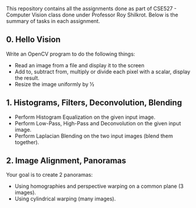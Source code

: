 This repository contains all the assignments done as part of CSE527 - Computer Vision class done under Professor Roy Shilkrot. Below is the summary of tasks in each assignment.

## 0. Hello Vision
Write an OpenCV program to do the following things:
* Read an image from a file and display it to the screen
* Add to, subtract from, multiply or divide each pixel with a scalar, display the result.
* Resize the image uniformly by ½
  
## 1. Histograms, Filters, Deconvolution, Blending
* Perform Histogram Equalization on the given input image.
* Perform Low-Pass, High-Pass and Deconvolution on the given input image.
* Perform Laplacian Blending on the two input images (blend them together).

## 2. Image Alignment, Panoramas
Your goal is to create 2 panoramas:
* Using homographies and perspective warping on a common plane (3 images).
* Using cylindrical warping (many images).
